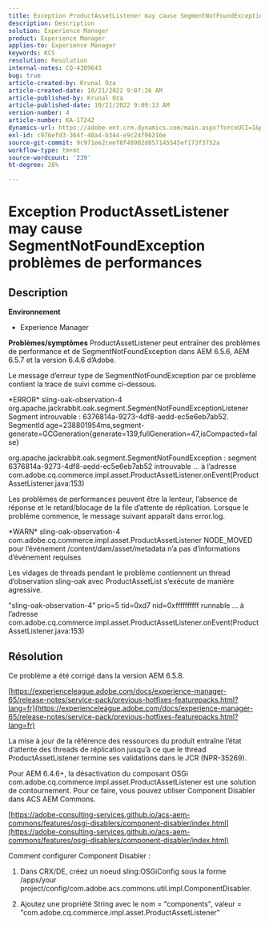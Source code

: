 ```yaml
---
title: Exception ProductAssetListener may cause SegmentNotFoundException problèmes de performances
description: Description
solution: Experience Manager
product: Experience Manager
applies-to: Experience Manager
keywords: KCS
resolution: Resolution
internal-notes: CQ-4309643
bug: true
article-created-by: Krunal Oza
article-created-date: 10/21/2022 9:07:26 AM
article-published-by: Krunal Oza
article-published-date: 10/21/2022 9:09:13 AM
version-number: 4
article-number: KA-17242
dynamics-url: https://adobe-ent.crm.dynamics.com/main.aspx?forceUCI=1&pagetype=entityrecord&etn=knowledgearticle&id=f9b60fc7-1f51-ed11-bba2-0022480867fb
exl-id: c976efd3-364f-40a4-b344-e9c24f96216e
source-git-commit: 9c971ee2ceef8f48902d857145545ef173f3752a
workflow-type: tm+mt
source-wordcount: '239'
ht-degree: 26%

---
```


# Exception ProductAssetListener may cause SegmentNotFoundException problèmes de performances

## Description

<b>Environnement</b>
- Experience Manager



<b>Problèmes/symptômes</b>
ProductAssetListener peut entraîner des problèmes de performance et de SegmentNotFoundException dans AEM 6.5.6, AEM 6.5.7 et la version 6.4.6 d’Adobe.



Le message d’erreur type de SegmentNotFoundException par ce problème contient la trace de suivi comme ci-dessous.

\*ERROR\* sling-oak-observation-4 org.apache.jackrabbit.oak.segment.SegmentNotFoundExceptionListener Segment introuvable : 6376814a-9273-4df8-aedd-ec5e6eb7ab52. SegmentId age=238801954ms,segment-generate=GCGeneration{generate=139,fullGeneration=47,isCompacted=false}

org.apache.jackrabbit.oak.segment.SegmentNotFoundException : segment 6376814a-9273-4df8-aedd-ec5e6eb7ab52 introuvable ... à l’adresse com.adobe.cq.commerce.impl.asset.ProductAssetListener.onEvent(ProductAssetListener.java:153)



Les problèmes de performances peuvent être la lenteur, l’absence de réponse et le retard/blocage de la file d’attente de réplication. Lorsque le problème commence, le message suivant apparaît dans error.log.

\*WARN\* sling-oak-observation-4 com.adobe.cq.commerce.impl.asset.ProductAssetListener NODE_MOVED pour l’événement /content/dam/asset/metadata n’a pas d’informations d’événement requises



Les vidages de threads pendant le problème contiennent un thread d’observation sling-oak avec ProductAssetList s’exécute de manière agressive.

&quot;sling-oak-observation-4&quot; prio=5 tid=0xd7 nid=0xffffffffff runnable ... à l’adresse com.adobe.cq.commerce.impl.asset.ProductAssetListener.onEvent(ProductAssetListener.java:153)


## Résolution


Ce problème a été corrigé dans la version AEM 6.5.8.

[https://experienceleague.adobe.com/docs/experience-manager-65/release-notes/service-pack/previous-hotfixes-featurepacks.html?lang=fr](https://experienceleague.adobe.com/docs/experience-manager-65/release-notes/service-pack/previous-hotfixes-featurepacks.html?lang=fr)

La mise à jour de la référence des ressources du produit entraîne l’état d’attente des threads de réplication jusqu’à ce que le thread ProductAssetListener termine ses validations dans le JCR (NPR-35269).



Pour AEM 6.4.6+, la désactivation du composant OSGi com.adobe.cq.commerce.impl.asset.ProductAssetListener est une solution de contournement. Pour ce faire, vous pouvez utiliser Component Disabler dans ACS AEM Commons.

[https://adobe-consulting-services.github.io/acs-aem-commons/features/osgi-disablers/component-disabler/index.html](https://adobe-consulting-services.github.io/acs-aem-commons/features/osgi-disablers/component-disabler/index.html)



Comment configurer Component Disabler :

1. Dans CRX/DE, créez un noeud sling:OSGiConfig sous la forme /apps/your project/config/com.adobe.acs.commons.util.impl.ComponentDisabler.

2. Ajoutez une propriété String avec le nom = &quot;components&quot;, valeur = &quot;com.adobe.cq.commerce.impl.asset.ProductAssetListener&quot;
